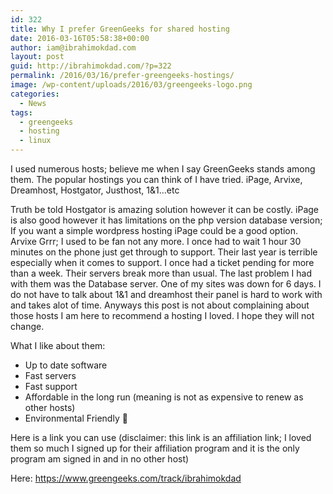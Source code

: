 ```yaml
---
id: 322
title: Why I prefer GreenGeeks for shared hosting
date: 2016-03-16T05:58:38+00:00
author: iam@ibrahimokdad.com
layout: post
guid: http://ibrahimokdad.com/?p=322
permalink: /2016/03/16/prefer-greengeeks-hostings/
image: /wp-content/uploads/2016/03/greengeeks-logo.png
categories:
  - News
tags:
  - greengeeks
  - hosting
  - linux
---
```

I used numerous hosts; believe me when I say GreenGeeks stands among them. The popular hostings you can think of I have tried. iPage, Arvixe, Dreamhost, Hostgator, Justhost, 1&1&#8230;etc

Truth be told Hostgator is amazing solution however it can be costly. iPage is also good however it has limitations on the php version database version; If you want a simple wordpress hosting iPage could be a good option. Arvixe Grrr; I used to be fan not any more. I once had to wait 1 hour 30 minutes on the phone just get through to support. Their last year is terrible especially when it comes to support. I once had a ticket pending for more than a week. Their servers break more than usual. The last problem I had with them was the Database server. One of my sites was down for 6 days. I do not have to talk about 1&1 and dreamhost their panel is hard to work with and takes alot of time. Anyways this post is not about complaining about those hosts I am here to recommend a hosting I loved. I hope they will not change.

What I like about them:

  * Up to date software
  * Fast servers
  * Fast support
  * Affordable in the long run (meaning is not as expensive to renew as other hosts)
  * Environmental Friendly 🙂

Here is a link you can use (disclaimer: this link is an affiliation link; I loved them so much I signed up for their affiliation program and it is the only program am signed in and in no other host)

Here: <https://www.greengeeks.com/track/ibrahimokdad>
